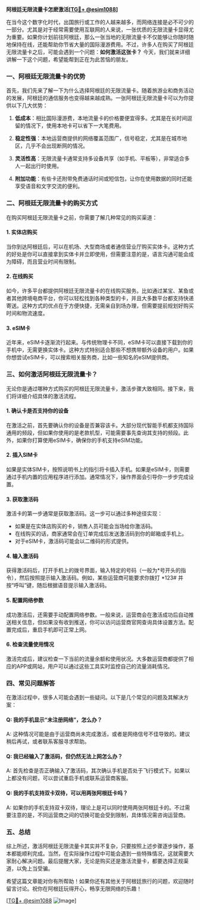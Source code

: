 **阿根廷无限流量卡怎麽激活[[TG💪+ @esim1088](https://t.me/s/esim1088)]**

在当今这个数字化时代，出国旅行或工作的人越来越多，而网络连接是必不可少的一部分。尤其是对于经常需要使用互联网的人来说，一张优质的无限流量卡显得尤为重要。如果你计划前往阿根廷，那么一张当地的无限流量卡不仅能够让你随时随地保持在线，还能帮助你节省大量的国际漫游费用。不过，许多人在购买了阿根廷无限流量卡之后，可能会遇到一个问题：**如何激活这张卡？** 今天，我们就来详细讲解一下这个问题，希望能帮到正在为此苦恼的朋友。

### 一、阿根廷无限流量卡的优势

首先，我们先来了解一下为什么选择阿根廷的无限流量卡。随着旅游业和商务活动的发展，阿根廷的通信服务也变得越来越成熟。一张阿根廷无限流量卡可以为你提供以下几大优势：

1. **低成本**：相比国际漫游费，本地流量卡的价格要便宜得多。尤其是在长时间逗留的情况下，使用本地卡可以省下一大笔费用。
   
2. **稳定性强**：本地运营商提供的网络覆盖范围广，信号稳定，尤其是在城市地区，几乎不会出现断网的情况。

3. **灵活性高**：无限流量卡通常支持多设备共享（如手机、平板等），非常适合多人一起出行时使用。

4. **附加功能**：有些卡还附带免费通话时间或短信包，让你在使用数据的同时还能享受语音和文字交流的便利。

### 二、阿根廷无限流量卡的购买方式

在购买阿根廷无限流量卡之前，你需要了解几种常见的购买渠道：

#### 1. 实体店购买
当你到达阿根廷后，可以在机场、大型商场或者通信营业厅购买实体卡。这种方式的好处是你可以直接拿到实体卡并立即使用，但需要注意的是，语言沟通可能会成为障碍，而且营业时间有限制。

#### 2. 在线购买
如今，许多平台都提供阿根廷无限流量卡的在线购买服务。比如通过某宝、某鱼或者其他跨境电商平台，你可以轻松找到各种类型的卡，并且大多数平台都支持快递寄送。这种方式的优点在于方便快捷，无需亲自到场办理，但需要提前规划好购买时间和物流速度。

#### 3. eSIM卡
近年来，eSIM卡逐渐流行起来。与传统物理卡不同，eSIM卡可以直接下载到你的手机中，无需更换实体卡。这种方式特别适合那些不想携带额外设备的用户。如果你想尝试eSIM卡，可以搜索相关服务商，比如一些知名的eSIM提供商。

### 三、如何激活阿根廷无限流量卡？

无论你是通过哪种方式购买的阿根廷无限流量卡，激活步骤大致相同。接下来，我们将详细介绍具体的激活流程。

#### 1. 确认卡是否支持你的设备
在激活之前，首先要确认你的设备是否兼容该卡。大部分现代智能手机都支持国际通用的频段，但如果你使用的是老款机型，可能需要事先查询其支持的频段。此外，如果你打算使用eSIM卡，确保你的手机支持eSIM功能。

#### 2. 插入SIM卡
如果是实体SIM卡，按照说明书上的指引将卡插入手机。如果是eSIM卡，则需要通过手机内置的应用程序进行添加。通常情况下，操作界面会引导你一步步完成设置。

#### 3. 获取激活码
激活卡的第一步通常是获取激活码。这一步可以通过多种途径实现：
- 如果是在实体店购买的卡，销售人员可能会当场给你激活码。
- 在线购买的话，商家通常会在订单完成后发送激活码到你的邮箱或手机上。
- 对于eSIM卡，激活码可能会以二维码的形式提供。

#### 4. 输入激活码
获得激活码后，打开手机上的拨号界面，输入特定的号码（一般为*号开头的指令），然后按照提示输入激活码。例如，某些运营商可能要求你拨打 *123# 并按“呼叫”键，随后根据语音提示输入激活码。

#### 5. 配置网络参数
成功激活后，还需要手动配置网络参数。一般来说，运营商会在激活成功后自动推送相关信息，但如果没有收到推送，你可以访问运营商官网查询具体设置方法。配置完成后，重启手机即可正常上网。

#### 6. 检查流量使用情况
激活完成后，建议检查一下当前的流量余额和使用状况。大多数运营商都提供了相应的APP或网站，用户可以通过这些工具实时监控自己的流量消耗情况。

### 四、常见问题解答

在激活过程中，很多人可能会遇到一些疑问。以下是几个常见的问题及其解决方案：

#### Q: 我的手机显示“未注册网络”，怎么办？
A: 这种情况可能是由于运营商尚未完成激活，或者是网络信号不佳导致的。建议稍后再试，或者联系客服寻求帮助。

#### Q: 我已经输入了激活码，但仍然无法上网怎么办？
A: 首先检查是否正确输入了激活码，其次确认手机是否处于飞行模式下。如果以上都没有问题，可以尝试重启手机或联系运营商客服。

#### Q: 我的手机支持双卡双待，可以用两张阿根廷卡吗？
A: 如果你的手机支持双卡双待，理论上是可以同时使用两张阿根廷卡的。不过需要注意的是，不同运营商之间的切换可能会受到限制，具体情况需咨询运营商。

### 五、总结

综上所述，激活阿根廷无限流量卡其实并不复杂，只要按照上述步骤逐步操作，基本都能顺利完成。当然，在实际操作过程中可能会遇到一些特殊情况，这就需要大家耐心解决问题。最后提醒大家，无论是购买还是激活流量卡，都要选择正规渠道，以免上当受骗。

希望这篇文章能对你有所帮助！如果你还有其他关于阿根廷旅行的问题，欢迎随时留言讨论。祝你在阿根廷玩得开心，畅享无限网络的乐趣！

[[TG💪+ @esim1088](https://t.me/s/esim1088) ![Image](https://i.postimg.cc/4NQfJmqS/Snipaste-2025-05-13-00-14-12.png)]